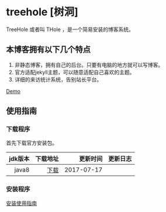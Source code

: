 # treehole [树洞]

TreeHole 或者叫 THole ，是一个简易安装的博客系统。 

## 本博客拥有以下几个特点

1. 非静态博客，拥有自己的后台。只要有电脑的地方就可以写博客。
2. 官方适配jekyll主题，可以随意适配自己喜欢的主题。
3. 详细的来访统计系统，告别站长平台。

[Demo](http://blog.zhangyingwei.com)

## 使用指南

### 下载程序
首先下载官方安装包。

|jdk版本|下载地址|更新时间|更新日志|
|-:|-:|-:|:-|
|java8| [下载](http://orgr5bpmh.bkt.clouddn.com//jekyll/1/treehole-jekyll-0.0.1-SNAPSHOT.zip)|2017-07-17||

### 安装程序
[安装使用指南](http://blog.zhangyingwei.com/articles/4)